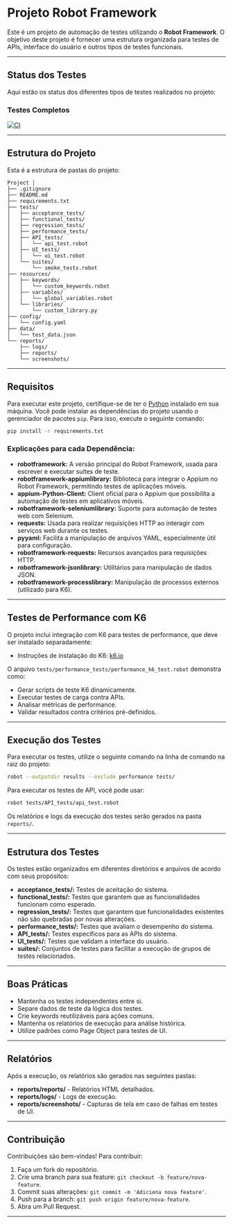 # Projeto Robot Framework

Este é um projeto de automação de testes utilizando o **Robot Framework**. O objetivo deste projeto é fornecer uma estrutura organizada para testes de APIs, interface do usuário e outros tipos de testes funcionais.

---

## Status dos Testes

Aqui estão os status dos diferentes tipos de testes realizados no projeto:

### Testes Completos

[![CI](https://github.com/AnaDAntunes/robot_framework_qa_starter/actions/workflows/ci.yml/badge.svg)](https://github.com/AnaDAntunes/robot_framework_qa_starter/actions/workflows/ci.yml)

---

## Estrutura do Projeto

Esta é a estrutura de pastas do projeto:

```
Project │ 
├── .gitignore
├── README.md
├── requirements.txt
├── tests/
│   ├── acceptance_tests/
│   ├── functional_tests/
│   ├── regression_tests/
│   ├── performance_tests/
│   ├── API_tests/
│   │   └── api_test.robot
│   ├── UI_tests/
│   │   └── ui_test.robot
│   └── suites/
│       └── smoke_tests.robot
├── resources/
│   ├── keywords/
│   │   └── custom_keywords.robot
│   ├── variables/
│   │   └── global_variables.robot
│   └── libraries/
│       └── custom_library.py
├── config/
│   └── config.yaml
├── data/
│   └── test_data.json
└── reports/
    ├── logs/
    ├── reports/
    └── screenshots/
```
---

## Requisitos

Para executar este projeto, certifique-se de ter o [Python](https://www.python.org/) instalado em sua máquina. Você pode instalar as dependências do projeto usando o gerenciador de pacotes `pip`. Para isso, execute o seguinte comando:

```bash
pip install -r requirements.txt
```

### Explicações para cada Dependência:

- **robotframework:** A versão principal do Robot Framework, usada para escrever e executar suítes de teste.
- **robotframework-appiumlibrary:** Biblioteca para integrar o Appium no Robot Framework, permitindo testes de aplicações móveis.
- **appium-Python-Client:** Client oficial para o Appium que possibilita a automação de testes em aplicativos móveis.
- **robotframework-seleniumlibrary:** Suporte para automação de testes web com Selenium.
- **requests:** Usada para realizar requisições HTTP ao interagir com serviços web durante os testes.
- **pyyaml:** Facilita a manipulação de arquivos YAML, especialmente útil para configuração.
- **robotframework-requests:** Recursos avançados para requisições HTTP.
- **robotframework-jsonlibrary:** Utilitários para manipulação de dados JSON.
- **robotframework-processlibrary:** Manipulação de processos externos (utilizado para K6).

---

## Testes de Performance com K6

O projeto inclui integração com K6 para testes de performance, que deve ser instalado separadamente:

- Instruções de instalação do K6: [k6.io](https://k6.io/)

O arquivo `tests/performance_tests/performance_k6_test.robot` demonstra como:

- Gerar scripts de teste K6 dinamicamente.
- Executar testes de carga contra APIs.
- Analisar métricas de performance.
- Validar resultados contra critérios pré-definidos.

---

## Execução dos Testes

Para executar os testes, utilize o seguinte comando na linha de comando na raiz do projeto:

```bash
robot --outputdir results --exclude performance tests/
```

Para executar os testes de API, você pode usar:

```bash
robot tests/API_tests/api_test.robot
```

Os relatórios e logs da execução dos testes serão gerados na pasta `reports/`.

---

## Estrutura dos Testes

Os testes estão organizados em diferentes diretórios e arquivos de acordo com seus propósitos:

- **acceptance_tests/:** Testes de aceitação do sistema.
- **functional_tests/:** Testes que garantem que as funcionalidades funcionam como esperado.
- **regression_tests/:** Testes que garantem que funcionalidades existentes não são quebradas por novas alterações.
- **performance_tests/:** Testes que avaliam o desempenho do sistema.
- **API_tests/:** Testes específicos para as APIs do sistema.
- **UI_tests/:** Testes que validam a interface do usuário.
- **suites/:** Conjuntos de testes para facilitar a execução de grupos de testes relacionados.

---

## Boas Práticas

- Mantenha os testes independentes entre si.
- Separe dados de teste da lógica dos testes.
- Crie keywords reutilizáveis para ações comuns.
- Mantenha os relatórios de execução para análise histórica.
- Utilize padrões como Page Object para testes de UI.

---

## Relatórios

Após a execução, os relatórios são gerados nas seguintes pastas:

- **reports/reports/** - Relatórios HTML detalhados.
- **reports/logs/** - Logs de execução.
- **reports/screenshots/** - Capturas de tela em caso de falhas em testes de UI.

---

## Contribuição

Contribuições são bem-vindas! Para contribuir:

1. Faça um fork do repositório.
2. Crie uma branch para sua feature: `git checkout -b feature/nova-feature`.
3. Commit suas alterações: `git commit -m 'Adiciona nova feature'`.
4. Push para a branch: `git push origin feature/nova-feature`.
5. Abra um Pull Request.

---
